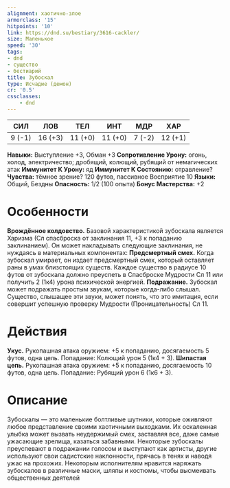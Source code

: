```yaml
---
alignment: хаотично-злое
armorclass: '15'
hitpoints: '10'
link: https://dnd.su/bestiary/3616-cackler/
size: Маленькое
speed: '30'
tags:
- dnd
- существо
- бестиарий
title: Зубоскал
type: Исчадие (демон)
cr: '0.5'
cssclasses:
    - dnd
---
```



| СИЛ | ЛОВ | ТЕЛ | ИНТ | МДР | ХАР |
|---|---|---|---|---|---|
| 9 (-1) | 16 (+3) | 11 (+0) | 11 (+0) | 7 (-2) | 12 (+1) |
**Навыки:** Выступление +3, Обман +3
**Сопротивление Урону:** огонь, холод, электричество; дробящий, колющий, рубящий от немагических атак
**Иммунитет К Урону:** яд
**Иммунитет К Состоянию:** отравление?
**Чувства:** тёмное зрение? 120 футов, пассивное Восприятие 10
**Языки:** Общий, Бездны
**Опасность:** 1/2 (100 опыта)
**Бонус Мастерства:** +2


# Особенности
**Врождённое колдовство.** Базовой характеристикой зубоскала является Харизма (Сл спасброска от заклинания 11, +3 к попаданию заклинанием). Он может накладывать следующие заклинания, не нуждаясь в материальных компонентах:
**Предсмертный смех.** Когда зубоскал умирает, он издает предсмертный смех, который оставляет раны в умах близстоящих существ. Каждое существо в радиусе 10 футов от зубоскала должно преуспеть в Спасброске Мудрости Сл 11 или получить 2 (1к4) урона психической энергией.
**Подражание.** Зубоскал может подражать простым звукам, которые когда-либо слышал. Существо, слышащее эти звуки, может понять, что это имитация, если совершит успешную проверку Мудрости (Проницательность) Сл 11.


# Действия
**Укус.** Рукопашная атака оружием: +5 к попаданию, досягаемость 5 футов, одна цель. Попадание: Колющий урон 5 (1к4 + 3).
**Шипастая цепь.** Рукопашная атака оружием: +5 к попаданию, досягаемость 10 футов, одна цель. Попадание: Рубящий урон 6 (1к6 + 3).


# Описание
Зубоскалы — это маленькие болтливые шутники, которые оживляют любое представление своими хаотичными выходками. Их оскаленная улыбка может вызвать неудержимый смех, заставляя все, даже самые ужасающие зрелища, казаться забавными. Некоторые зубоскалы преуспевают в подражании голосом и выступают как артисты, другие используют свои садистские наклонности, прячась в тенях и наводя ужас на прохожих. Некоторым исполнителям нравится наряжать зубоскалов в различные маски, шляпы и костюмы, чтобы высмеивать общественных деятелей